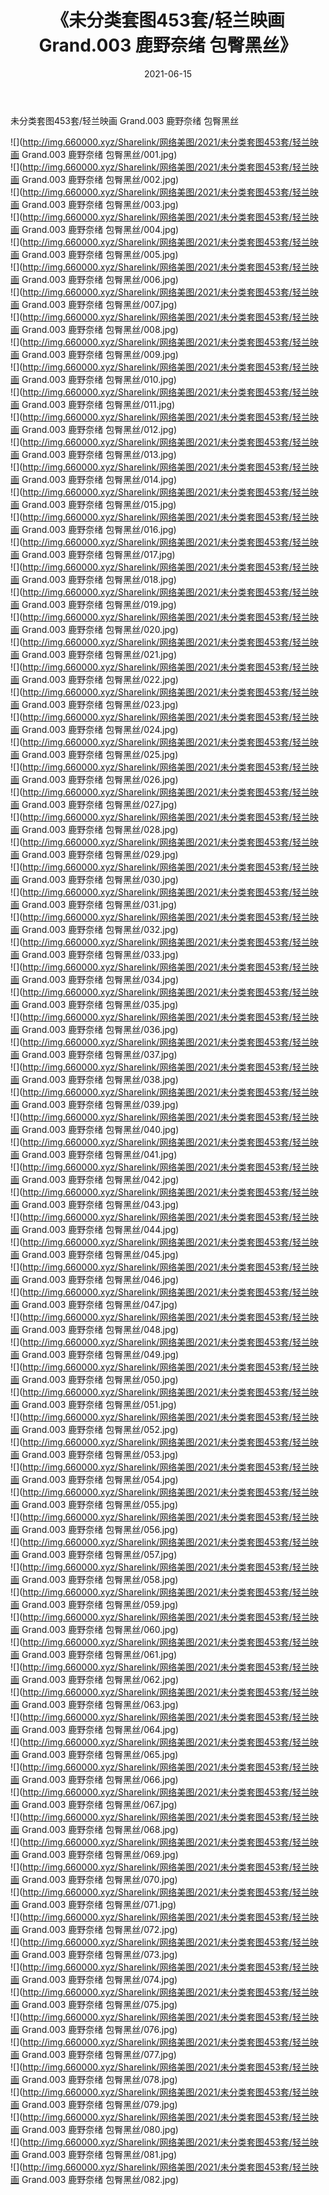 ﻿---
layout: post
title:  《未分类套图453套/轻兰映画 Grand.003 鹿野奈绪 包臀黑丝》
date:   2021-06-15
img: http://img.660000.xyz/Sharelink/网络美图/2021/未分类套图453套/轻兰映画 Grand.003 鹿野奈绪 包臀黑丝/000.jpg
categories: [美女, 清纯, 唯美]
---

未分类套图453套/轻兰映画 Grand.003 鹿野奈绪 包臀黑丝

 ![](http://img.660000.xyz/Sharelink/网络美图/2021/未分类套图453套/轻兰映画 Grand.003 鹿野奈绪 包臀黑丝/001.jpg) <br>![](http://img.660000.xyz/Sharelink/网络美图/2021/未分类套图453套/轻兰映画 Grand.003 鹿野奈绪 包臀黑丝/002.jpg) <br>![](http://img.660000.xyz/Sharelink/网络美图/2021/未分类套图453套/轻兰映画 Grand.003 鹿野奈绪 包臀黑丝/003.jpg) <br>![](http://img.660000.xyz/Sharelink/网络美图/2021/未分类套图453套/轻兰映画 Grand.003 鹿野奈绪 包臀黑丝/004.jpg) <br>![](http://img.660000.xyz/Sharelink/网络美图/2021/未分类套图453套/轻兰映画 Grand.003 鹿野奈绪 包臀黑丝/005.jpg) <br>![](http://img.660000.xyz/Sharelink/网络美图/2021/未分类套图453套/轻兰映画 Grand.003 鹿野奈绪 包臀黑丝/006.jpg) <br>![](http://img.660000.xyz/Sharelink/网络美图/2021/未分类套图453套/轻兰映画 Grand.003 鹿野奈绪 包臀黑丝/007.jpg) <br>![](http://img.660000.xyz/Sharelink/网络美图/2021/未分类套图453套/轻兰映画 Grand.003 鹿野奈绪 包臀黑丝/008.jpg) <br>![](http://img.660000.xyz/Sharelink/网络美图/2021/未分类套图453套/轻兰映画 Grand.003 鹿野奈绪 包臀黑丝/009.jpg) <br>![](http://img.660000.xyz/Sharelink/网络美图/2021/未分类套图453套/轻兰映画 Grand.003 鹿野奈绪 包臀黑丝/010.jpg) <br>![](http://img.660000.xyz/Sharelink/网络美图/2021/未分类套图453套/轻兰映画 Grand.003 鹿野奈绪 包臀黑丝/011.jpg) <br>![](http://img.660000.xyz/Sharelink/网络美图/2021/未分类套图453套/轻兰映画 Grand.003 鹿野奈绪 包臀黑丝/012.jpg) <br>![](http://img.660000.xyz/Sharelink/网络美图/2021/未分类套图453套/轻兰映画 Grand.003 鹿野奈绪 包臀黑丝/013.jpg) <br>![](http://img.660000.xyz/Sharelink/网络美图/2021/未分类套图453套/轻兰映画 Grand.003 鹿野奈绪 包臀黑丝/014.jpg) <br>![](http://img.660000.xyz/Sharelink/网络美图/2021/未分类套图453套/轻兰映画 Grand.003 鹿野奈绪 包臀黑丝/015.jpg) <br>![](http://img.660000.xyz/Sharelink/网络美图/2021/未分类套图453套/轻兰映画 Grand.003 鹿野奈绪 包臀黑丝/016.jpg) <br>![](http://img.660000.xyz/Sharelink/网络美图/2021/未分类套图453套/轻兰映画 Grand.003 鹿野奈绪 包臀黑丝/017.jpg) <br>![](http://img.660000.xyz/Sharelink/网络美图/2021/未分类套图453套/轻兰映画 Grand.003 鹿野奈绪 包臀黑丝/018.jpg) <br>![](http://img.660000.xyz/Sharelink/网络美图/2021/未分类套图453套/轻兰映画 Grand.003 鹿野奈绪 包臀黑丝/019.jpg) <br>![](http://img.660000.xyz/Sharelink/网络美图/2021/未分类套图453套/轻兰映画 Grand.003 鹿野奈绪 包臀黑丝/020.jpg) <br>![](http://img.660000.xyz/Sharelink/网络美图/2021/未分类套图453套/轻兰映画 Grand.003 鹿野奈绪 包臀黑丝/021.jpg) <br>![](http://img.660000.xyz/Sharelink/网络美图/2021/未分类套图453套/轻兰映画 Grand.003 鹿野奈绪 包臀黑丝/022.jpg) <br>![](http://img.660000.xyz/Sharelink/网络美图/2021/未分类套图453套/轻兰映画 Grand.003 鹿野奈绪 包臀黑丝/023.jpg) <br>![](http://img.660000.xyz/Sharelink/网络美图/2021/未分类套图453套/轻兰映画 Grand.003 鹿野奈绪 包臀黑丝/024.jpg) <br>![](http://img.660000.xyz/Sharelink/网络美图/2021/未分类套图453套/轻兰映画 Grand.003 鹿野奈绪 包臀黑丝/025.jpg) <br>![](http://img.660000.xyz/Sharelink/网络美图/2021/未分类套图453套/轻兰映画 Grand.003 鹿野奈绪 包臀黑丝/026.jpg) <br>![](http://img.660000.xyz/Sharelink/网络美图/2021/未分类套图453套/轻兰映画 Grand.003 鹿野奈绪 包臀黑丝/027.jpg) <br>![](http://img.660000.xyz/Sharelink/网络美图/2021/未分类套图453套/轻兰映画 Grand.003 鹿野奈绪 包臀黑丝/028.jpg) <br>![](http://img.660000.xyz/Sharelink/网络美图/2021/未分类套图453套/轻兰映画 Grand.003 鹿野奈绪 包臀黑丝/029.jpg) <br>![](http://img.660000.xyz/Sharelink/网络美图/2021/未分类套图453套/轻兰映画 Grand.003 鹿野奈绪 包臀黑丝/030.jpg) <br>![](http://img.660000.xyz/Sharelink/网络美图/2021/未分类套图453套/轻兰映画 Grand.003 鹿野奈绪 包臀黑丝/031.jpg) <br>![](http://img.660000.xyz/Sharelink/网络美图/2021/未分类套图453套/轻兰映画 Grand.003 鹿野奈绪 包臀黑丝/032.jpg) <br>![](http://img.660000.xyz/Sharelink/网络美图/2021/未分类套图453套/轻兰映画 Grand.003 鹿野奈绪 包臀黑丝/033.jpg) <br>![](http://img.660000.xyz/Sharelink/网络美图/2021/未分类套图453套/轻兰映画 Grand.003 鹿野奈绪 包臀黑丝/034.jpg) <br>![](http://img.660000.xyz/Sharelink/网络美图/2021/未分类套图453套/轻兰映画 Grand.003 鹿野奈绪 包臀黑丝/035.jpg) <br>![](http://img.660000.xyz/Sharelink/网络美图/2021/未分类套图453套/轻兰映画 Grand.003 鹿野奈绪 包臀黑丝/036.jpg) <br>![](http://img.660000.xyz/Sharelink/网络美图/2021/未分类套图453套/轻兰映画 Grand.003 鹿野奈绪 包臀黑丝/037.jpg) <br>![](http://img.660000.xyz/Sharelink/网络美图/2021/未分类套图453套/轻兰映画 Grand.003 鹿野奈绪 包臀黑丝/038.jpg) <br>![](http://img.660000.xyz/Sharelink/网络美图/2021/未分类套图453套/轻兰映画 Grand.003 鹿野奈绪 包臀黑丝/039.jpg) <br>![](http://img.660000.xyz/Sharelink/网络美图/2021/未分类套图453套/轻兰映画 Grand.003 鹿野奈绪 包臀黑丝/040.jpg) <br>![](http://img.660000.xyz/Sharelink/网络美图/2021/未分类套图453套/轻兰映画 Grand.003 鹿野奈绪 包臀黑丝/041.jpg) <br>![](http://img.660000.xyz/Sharelink/网络美图/2021/未分类套图453套/轻兰映画 Grand.003 鹿野奈绪 包臀黑丝/042.jpg) <br>![](http://img.660000.xyz/Sharelink/网络美图/2021/未分类套图453套/轻兰映画 Grand.003 鹿野奈绪 包臀黑丝/043.jpg) <br>![](http://img.660000.xyz/Sharelink/网络美图/2021/未分类套图453套/轻兰映画 Grand.003 鹿野奈绪 包臀黑丝/044.jpg) <br>![](http://img.660000.xyz/Sharelink/网络美图/2021/未分类套图453套/轻兰映画 Grand.003 鹿野奈绪 包臀黑丝/045.jpg) <br>![](http://img.660000.xyz/Sharelink/网络美图/2021/未分类套图453套/轻兰映画 Grand.003 鹿野奈绪 包臀黑丝/046.jpg) <br>![](http://img.660000.xyz/Sharelink/网络美图/2021/未分类套图453套/轻兰映画 Grand.003 鹿野奈绪 包臀黑丝/047.jpg) <br>![](http://img.660000.xyz/Sharelink/网络美图/2021/未分类套图453套/轻兰映画 Grand.003 鹿野奈绪 包臀黑丝/048.jpg) <br>![](http://img.660000.xyz/Sharelink/网络美图/2021/未分类套图453套/轻兰映画 Grand.003 鹿野奈绪 包臀黑丝/049.jpg) <br>![](http://img.660000.xyz/Sharelink/网络美图/2021/未分类套图453套/轻兰映画 Grand.003 鹿野奈绪 包臀黑丝/050.jpg) <br>![](http://img.660000.xyz/Sharelink/网络美图/2021/未分类套图453套/轻兰映画 Grand.003 鹿野奈绪 包臀黑丝/051.jpg) <br>![](http://img.660000.xyz/Sharelink/网络美图/2021/未分类套图453套/轻兰映画 Grand.003 鹿野奈绪 包臀黑丝/052.jpg) <br>![](http://img.660000.xyz/Sharelink/网络美图/2021/未分类套图453套/轻兰映画 Grand.003 鹿野奈绪 包臀黑丝/053.jpg) <br>![](http://img.660000.xyz/Sharelink/网络美图/2021/未分类套图453套/轻兰映画 Grand.003 鹿野奈绪 包臀黑丝/054.jpg) <br>![](http://img.660000.xyz/Sharelink/网络美图/2021/未分类套图453套/轻兰映画 Grand.003 鹿野奈绪 包臀黑丝/055.jpg) <br>![](http://img.660000.xyz/Sharelink/网络美图/2021/未分类套图453套/轻兰映画 Grand.003 鹿野奈绪 包臀黑丝/056.jpg) <br>![](http://img.660000.xyz/Sharelink/网络美图/2021/未分类套图453套/轻兰映画 Grand.003 鹿野奈绪 包臀黑丝/057.jpg) <br>![](http://img.660000.xyz/Sharelink/网络美图/2021/未分类套图453套/轻兰映画 Grand.003 鹿野奈绪 包臀黑丝/058.jpg) <br>![](http://img.660000.xyz/Sharelink/网络美图/2021/未分类套图453套/轻兰映画 Grand.003 鹿野奈绪 包臀黑丝/059.jpg) <br>![](http://img.660000.xyz/Sharelink/网络美图/2021/未分类套图453套/轻兰映画 Grand.003 鹿野奈绪 包臀黑丝/060.jpg) <br>![](http://img.660000.xyz/Sharelink/网络美图/2021/未分类套图453套/轻兰映画 Grand.003 鹿野奈绪 包臀黑丝/061.jpg) <br>![](http://img.660000.xyz/Sharelink/网络美图/2021/未分类套图453套/轻兰映画 Grand.003 鹿野奈绪 包臀黑丝/062.jpg) <br>![](http://img.660000.xyz/Sharelink/网络美图/2021/未分类套图453套/轻兰映画 Grand.003 鹿野奈绪 包臀黑丝/063.jpg) <br>![](http://img.660000.xyz/Sharelink/网络美图/2021/未分类套图453套/轻兰映画 Grand.003 鹿野奈绪 包臀黑丝/064.jpg) <br>![](http://img.660000.xyz/Sharelink/网络美图/2021/未分类套图453套/轻兰映画 Grand.003 鹿野奈绪 包臀黑丝/065.jpg) <br>![](http://img.660000.xyz/Sharelink/网络美图/2021/未分类套图453套/轻兰映画 Grand.003 鹿野奈绪 包臀黑丝/066.jpg) <br>![](http://img.660000.xyz/Sharelink/网络美图/2021/未分类套图453套/轻兰映画 Grand.003 鹿野奈绪 包臀黑丝/067.jpg) <br>![](http://img.660000.xyz/Sharelink/网络美图/2021/未分类套图453套/轻兰映画 Grand.003 鹿野奈绪 包臀黑丝/068.jpg) <br>![](http://img.660000.xyz/Sharelink/网络美图/2021/未分类套图453套/轻兰映画 Grand.003 鹿野奈绪 包臀黑丝/069.jpg) <br>![](http://img.660000.xyz/Sharelink/网络美图/2021/未分类套图453套/轻兰映画 Grand.003 鹿野奈绪 包臀黑丝/070.jpg) <br>![](http://img.660000.xyz/Sharelink/网络美图/2021/未分类套图453套/轻兰映画 Grand.003 鹿野奈绪 包臀黑丝/071.jpg) <br>![](http://img.660000.xyz/Sharelink/网络美图/2021/未分类套图453套/轻兰映画 Grand.003 鹿野奈绪 包臀黑丝/072.jpg) <br>![](http://img.660000.xyz/Sharelink/网络美图/2021/未分类套图453套/轻兰映画 Grand.003 鹿野奈绪 包臀黑丝/073.jpg) <br>![](http://img.660000.xyz/Sharelink/网络美图/2021/未分类套图453套/轻兰映画 Grand.003 鹿野奈绪 包臀黑丝/074.jpg) <br>![](http://img.660000.xyz/Sharelink/网络美图/2021/未分类套图453套/轻兰映画 Grand.003 鹿野奈绪 包臀黑丝/075.jpg) <br>![](http://img.660000.xyz/Sharelink/网络美图/2021/未分类套图453套/轻兰映画 Grand.003 鹿野奈绪 包臀黑丝/076.jpg) <br>![](http://img.660000.xyz/Sharelink/网络美图/2021/未分类套图453套/轻兰映画 Grand.003 鹿野奈绪 包臀黑丝/077.jpg) <br>![](http://img.660000.xyz/Sharelink/网络美图/2021/未分类套图453套/轻兰映画 Grand.003 鹿野奈绪 包臀黑丝/078.jpg) <br>![](http://img.660000.xyz/Sharelink/网络美图/2021/未分类套图453套/轻兰映画 Grand.003 鹿野奈绪 包臀黑丝/079.jpg) <br>![](http://img.660000.xyz/Sharelink/网络美图/2021/未分类套图453套/轻兰映画 Grand.003 鹿野奈绪 包臀黑丝/080.jpg) <br>![](http://img.660000.xyz/Sharelink/网络美图/2021/未分类套图453套/轻兰映画 Grand.003 鹿野奈绪 包臀黑丝/081.jpg) <br>![](http://img.660000.xyz/Sharelink/网络美图/2021/未分类套图453套/轻兰映画 Grand.003 鹿野奈绪 包臀黑丝/082.jpg) <br>